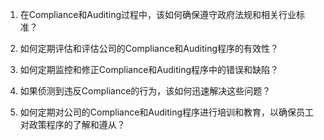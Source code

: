 

1. 在Compliance和Auditing过程中，该如何确保遵守政府法规和相关行业标准？

2. 如何定期评估和评估公司的Compliance和Auditing程序的有效性？

3. 如何定期监控和修正Compliance和Auditing程序中的错误和缺陷？

4. 如果侦测到违反Compliance的行为，该如何迅速解决这些问题？

5. 如何定期对公司的Compliance和Auditing程序进行培训和教育，以确保员工对政策程序的了解和遵从？